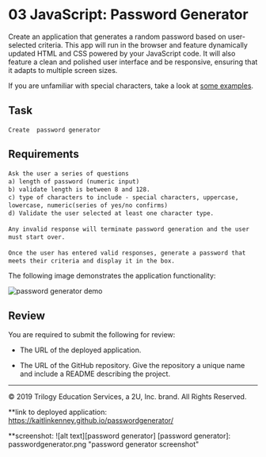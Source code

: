 # 03 JavaScript: Password Generator

Create an application that generates a random password based on user-selected criteria. This app will run in the browser and feature dynamically updated HTML and CSS powered by your JavaScript code. It will also feature a clean and polished user interface and be responsive, ensuring that it adapts to multiple screen sizes.

If you are unfamiliar with special characters, take a look at [some examples](https://www.owasp.org/index.php/Password_special_characters).

## Task

```
Create  password generator
```

## Requirements

```
Ask the user a series of questions
a) length of password (numeric input)
b) validate length is between 8 and 128.
c) type of characters to include - special characters, uppercase, lowercase, numeric(series of yes/no confirms)
d) Validate the user selected at least one character type.

Any invalid response will terminate password generation and the user must start over.

Once the user has entered valid responses, generate a password that meets their criteria and display it in the box.
```

The following image demonstrates the application functionality:

![password generator demo](./Assets/03-javascript-homework-demo.png)

## Review

You are required to submit the following for review:

* The URL of the deployed application.

* The URL of the GitHub repository. Give the repository a unique name and include a README describing the project.

- - -
© 2019 Trilogy Education Services, a 2U, Inc. brand. All Rights Reserved.

**link to deployed application: https://kaitlinkenney.github.io/passwordgenerator/

**screenshot: 
![alt text][password generator]
[password generator]: passwordgenerator.png "password generator screenshot"
